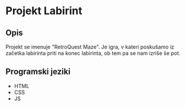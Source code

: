 # Projekt Labirint

## Opis
 Projekt se imenuje "RetroQuest Maze". Je igra, v kateri poskušamo iz začetka labirinta priti na konec labirinta, ob tem pa se nam izriše še pot.
## Programski jeziki
- HTML
- CSS
- JS